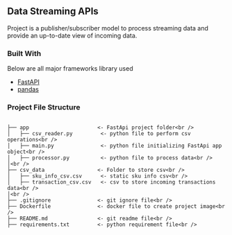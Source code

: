 ## Data Streaming APIs

Project is a publisher/subscriber model to process streaming data and provide an up-to-date view of incoming data.

### Built With
Below are all major frameworks library used

* [FastAPI](https://fastapi.tiangolo.com/)
* [pandas](https://pandas.pydata.org/)

### Project File Structure
```

├── app                      <- FastApi project folder<br />
│   ├── csv_reader.py         <- python file to perform csv operations<br />
│   ├── main.py               <- python file initializing FastApi app object<br />
│   ├── processor.py          <- python file to process data<br />
│<br />
├── csv_data                 <- Folder to store csv<br />
│   ├── sku_info_csv.csv      <- static sku info csv<br />
│   ├── transaction_csv.csv   <- csv to store incoming transactions data<br />
│<br />
├── .gitignore               <- git ignore file<br />
├── Dockerfile               <- docker file to create project image<br />
├── README.md                <- git readme file<br />
├── requirements.txt         <- python requirement file<br />

```
